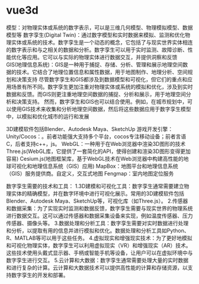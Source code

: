 # vue3d

模型：对物理实体或系统的数字表示，可以是三维几何模型、物理模拟模型、数据模型等
数字孪生(Digital Twin)：通过数字模型和实时数据来模拟、监测和优化物理实体或系统的技术。数字孪生是一个动态的概念，它包括了与现实世界实体相连的数字表示和与之相关的数据和分析。数字孪生可以用于实时监测、故障诊断、性能优化等应用。它可以与实际的物理实体进行数据交互，并提供洞察和反馈
GIS(地理信息系统)：GIS是一种用于捕捉、存储、分析、管理和展示地理空间数据的技术。它结合了地理位置信息和属性数据，用于地图制作、地理分析、空间规划和决策支持
尽管数字孪生和GIS都涉及到数据模型和可视化，但它们的重点和应用场景有所不同。数字孪生更加注重对物理实体或系统的模拟和优化，涉及到实时数据和反馈。而GIS则更注重地理空间数据的捕捉、分析和展示，用于地理空间分析和决策支持。
然而，数字孪生和GIS也可以结合使用。例如，在城市规划中，可以使用GIS技术来收集和分析地理空间数据，然后将这些数据应用于数字孪生模型中，以模拟和优化城市的运行和发展

3D建模软件包括Blender、Autodesk Maya、SketchUp
游戏开发引擎：Unity/Cocos：。前者功能强大支持多个平台，cocos专注移动设备；前者言语C，后者支持c++，js。
WebGL：一种用于在Web浏览器中渲染3D图形的技术
Three.js(WebGL库，它提供了一套简化的API，使得创建和渲染3D图形变得更加容易)
Cesium.js(地图框架库，基于WebGL技术在Web浏览器中构建高性能的地球可视化和地理信息系统（GIS）应用)
MapBox：地图平台和地理信息系统（GIS）服务提供商。自定义，交互式地图
Fengmap：室内地图定位服务

数字孪生需要的技术和工具：
1.3D建模和可视化工具：数字孪生通常需要建立物理实体的精确模型，并在数字环境中进行可视化展示。常用的3D建模软件包括Blender、Autodesk Maya、SketchUp等，可视化库（如Three.js）。
2.传感器和数据采集：为了实现实时监测和数据反馈，数字孪生需要与现实世界的物理系统进行数据交互。这可以通过传感器和数据采集设备来实现，例如温度传感器、压力传感器、摄像头等。
3.数据处理和分析工具：数字孪生需要对实时数据进行处理和分析，以提取有用的信息并进行模拟和优化。数据处理和分析工具如Python、R、MATLAB等可以用于这些任务。
4.虚拟现实和增强现实技术：为了更好地模拟和可视化物理实体，数字孪生可以利用虚拟现实（VR）和增强现实（AR）技术。这些技术使用头戴式显示器、手柄或智能手机等设备，让用户可以在虚拟环境中与数字孪生进行交互。
5.云计算和大数据：数字孪生通常需要处理大量的实时数据和进行复杂的计算。云计算和大数据技术可以提供高性能的计算和存储资源，以支持数字孪生的开发和部署。
